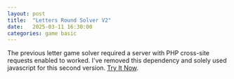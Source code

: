 ```yaml
---
layout: post
title:  "Letters Round Solver V2"
date:   2025-03-11 16:30:00
categories: game basic
---
```


The previous letter game solver required a server with PHP cross-site requests enabled to worked. I've removed this dependency and solely used javascript for this second version. [Try It Now][play-link].


[play-link]: https://payamben.github.io/Word-Game-solverV2/
